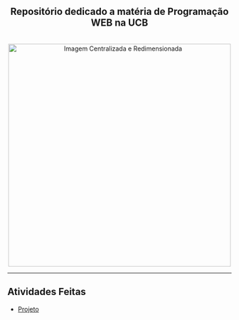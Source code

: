  <h2 align="center">Repositório dedicado a matéria de Programação WEB na UCB </a> 
</h2>
  <br>
<div align="center">
  <img src="https://ucb.catolica.edu.br/hubfs/UCB_GRADUACAO/imgs/home__logo--header.svg" alt="Imagem Centralizada e Redimensionada" width="500">
</div>

----------------------------

## Atividades Feitas

- [Projeto](https://github.com/Dannzt/Reading_Web)

 
